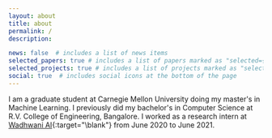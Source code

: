 ```yaml
---
layout: about
title: about
permalink: /
description: 

news: false  # includes a list of news items
selected_papers: true # includes a list of papers marked as "selected={true}"
selected_projects: true # includes a list of projects marked as "selected={true}"
social: true  # includes social icons at the bottom of the page
---
```


I am a graduate student at Carnegie Mellon University doing my master's in Machine Learning. I previously did my bachelor's in Computer Science at R.V. College of Engineering, Bangalore. I worked as a research intern at [Wadhwani AI](https://www.wadhwaniai.org/){:target="\blank"} from June 2020 to June 2021.
